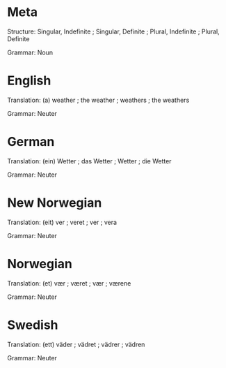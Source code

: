 Meta
====

Structure: Singular, Indefinite ; Singular, Definite ; Plural, Indefinite ; Plural, Definite

Grammar:   Noun



English
=======

Translation: (a) weather ; the weather ; weathers ; the weathers

Grammar:     Neuter



German
======

Translation: (ein) Wetter ; das Wetter ; Wetter ; die Wetter

Grammar:     Neuter



New Norwegian
=============

Translation: (eit) ver ; veret ; ver ; vera

Grammar:     Neuter



Norwegian
=========

Translation: (et) vær ; været ; vær ; værene

Grammar:     Neuter



Swedish
=======

Translation: (ett) väder ; vädret ; vädrer ; vädren

Grammar:     Neuter
